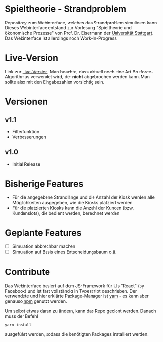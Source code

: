 # Spieltheorie - Strandproblem
Repository zum Webinterface, welches das Strandproblem simulieren kann. Dieses Webinterface entstand zur Vorlesung "Spieltheorie und ökonomische Prozesse" von Prof. Dr. Eisermann der [Universität Stuttgart](https://www.uni-stuttgart.de/). Das Webinterface ist allerdings noch Work-In-Progress.

# Live-Version
Link zur [Live-Version](https://dudrie.github.io/spieltheorie-strandproblem/). Man beachte, dass aktuell noch eine Art Brutforce-Algorithmus verwendet wird, der **nicht** abgebrochen werden kann. Man sollte also mit den Eingabezahlen vorsichtig sein.

# Versionen
## v1.1
- Filterfunktion
- Verbesserungen
## v1.0
- Initial Release

# Bisherige Features
- Für die angegebene Strandlänge und die Anzahl der Kiosk werden alle Möglichkeiten ausgegeben, wie die Kiosks platziert werden
- Für die platzierten Kiosks kann die Anzahl der Kunden (bzw. Kundenslots), die bedient werden, berechnet werden

# Geplante Features
- [ ] Simulation abbrechbar machen
- [ ] Simulation auf Basis eines Entscheidungsbaum o.ä.

# Contribute
Das Webinterface basiert auf dem JS-Framework für UIs "React" (by Facebook) und ist fast vollständig in [Typescript](http://www.typescriptlang.org/) geschrieben. Der verwendete und hier erklärte Package-Manager ist [yarn](https://yarnpkg.com/lang/en/) - es kann aber genauso [npm](https://www.npmjs.com/) genutzt werden.

Um selbst etwas daran zu ändern, kann das Repo geclont werden. Danach muss der Befehl
```
yarn install
```
ausgeführt werden, sodass die benötigten Packages installiert werden. 
